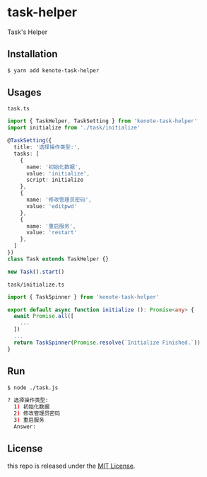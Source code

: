 # task-helper
Task's Helper

## Installation

```bash
$ yarn add kenote-task-helper
```

## Usages

`task.ts`

```ts
import { TaskHelper, TaskSetting } from 'kenote-task-helper'
import initialize from './task/initialize'

@TaskSetting({
  title: '选择操作类型:',
  tasks: [
    { 
      name: '初始化数据', 
      value: 'initialize',
      script: initialize
    },
    { 
      name: '修改管理员密码', 
      value: 'editpwd' 
    },
    { 
      name: '重启服务', 
      value: 'restart' 
    },
  ]
})
class Task extends TaskHelper {}

new Task().start()
```

`task/initialize.ts`

```ts
import { TaskSpinner } from 'kenote-task-helper'

export default async function initialize (): Promise<any> {
  await Promise.all([
    ...
  ])
  ...
  return TaskSpinner(Promise.resolve(`Initialize Finished.`))
}
```

## Run

```bash
$ node ./task.js

? 选择操作类型:
  1) 初始化数据
  2) 修改管理员密码
  3) 重启服务
  Answer: 
```

## License

this repo is released under the [MIT License](https://github.com/kenote/task-helper/blob/master/LICENSE).